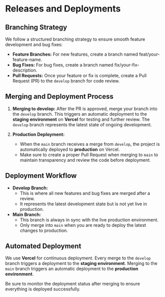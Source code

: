 # Releases and Deployments

## Branching Strategy

We follow a structured branching strategy to ensure smooth feature development and bug fixes:

- **Feature Branches:** For new features, create a branch named feat/your-feature-name.
- **Bug Fixes:** For bug fixes, create a branch named fix/your-fix-description.
- **Pull Requests:** Once your feature or fix is complete, create a Pull Request (PR) to the `develop` branch for code review.

## Merging and Deployment Process

1. **Merging to develop:** After the PR is approved, merge your branch into the `develop` branch. This triggers an automatic deployment to the **staging environment** on **Vercel** for testing and further review. The `develop` branch represents the latest state of ongoing development.

2. **Production Deployment:**
   - When the `main` branch receives a merge from `develop`, the project is automatically deployed to **production** on Vercel.
   - Make sure to create a proper Pull Request when merging to `main` to maintain transparency and review the code before deployment.

## Deployment Workflow

- **Develop Branch:**
  - This is where all new features and bug fixes are merged after a review.
  - It represents the latest development state but is not yet live in production.
- **Main Branch:**
  - This branch is always in sync with the live production environment.
  - Only merge into `main` when you are ready to deploy the latest changes to production.

## Automated Deployment

We use **Vercel** for continuous deployment. Every merge to the `develop` branch triggers a deployment to the **staging environment**. Merging to the `main` branch triggers an automatic deployment to the **production environment**.

Be sure to monitor the deployment status after merging to ensure everything is deployed successfully.

